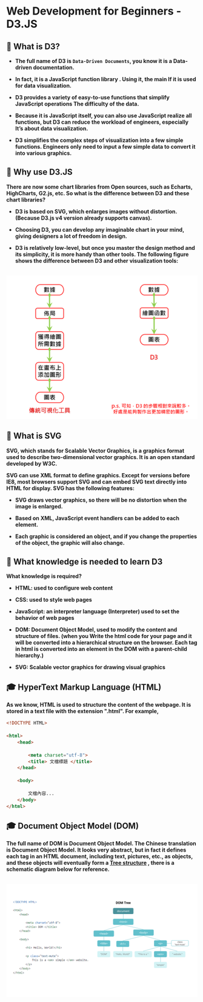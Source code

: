 # Web Development for Beginners - D3.JS

## 📣 What is D3?


* **The full name of D3 is `Data-Driven Documents`, you know it is a Data-driven documentation.**

* **In fact, it is a JavaScript function library . Using it, the main If it is used for data visualization.**

* **D3 provides a variety of easy-to-use functions that simplify JavaScript operations The difficulty of the data.**

* **Because it is JavaScript itself, you can also use JavaScript realize all functions, but D3 can reduce the workload of engineers, especially It’s about data visualization.**

* **D3 simplifies the complex steps of visualization into a few simple functions. Engineers only need to input a few simple data to convert it into various graphics.**




## 📣 Why use D3.JS

**There are now some chart libraries from Open sources, such as Echarts,
HighCharts, G2.js, etc. So what is the difference between D3 and these chart libraries?**

* **D3 is based on SVG, which enlarges images without distortion. (Because D3.js v4 version already supports canvas).**

* **Choosing D3, you can develop any imaginable chart in your mind, giving designers a lot of freedom in design.**

* **D3 is relatively low-level, but once you master the design method and its simplicity, it is more handy than other tools. The following figure shows the difference between D3 and other visualization tools:**


&nbsp; <img src="./Images/D3.JS visualization tools.png" alt="Visualization Tools"/>



## 📣 What is SVG

**SVG, which stands for Scalable Vector Graphics, is a graphics format used to describe two-dimensional vector graphics. It is an open standard developed by W3C.**

**SVG can use XML format to define graphics. Except for versions before IE8, most browsers support SVG and can embed SVG text directly into HTML for display. SVG has the following features:**

* **SVG draws vector graphics, so there will be no distortion when the image is enlarged.**

* **Based on XML, JavaScript event handlers can be added to each element.**

* **Each graphic is considered an object, and if you change the properties of the object, the graphic will also change.**



## 📣 What knowledge is needed to learn D3

**What knowledge is required?**
  
* **HTML: used to configure web content**
  
* **CSS: used to style web pages**
  
* **JavaScript: an interpreter language (Interpreter) used to set the behavior of web pages**

* **DOM: Document Object Model, used to modify the content and structure of files. (when you Write the html code for your page and it will be converted into a hierarchical structure on the browser. Each tag in html is converted into an element in the DOM with a parent-child hierarchy.)**
  
* **SVG: Scalable vector graphics for drawing visual graphics**

## 🎓 HyperText Markup Language (HTML)

**As we know, HTML is used to structure the content of the webpage. It is stored in a text file with the extension ".html". For example,**


```html
<!DOCTYPE HTML>

<html>
    <head>
        
        <meta charset="utf-8">
        <title> 文檔標題 </title>
    </head>
    
    <body>
        
        文檔內容...
    </body>
</html>
```

## 🎓 Document Object Model (DOM)

**The full name of DOM is Document Object Model. The Chinese translation is Document Object Model. It looks very abstract, but in fact it defines each tag in an HTML document, including text, pictures, etc., as objects, and these objects will eventually form a [**Tree structure**](https://hackmd.io/@qhrUT5qfQ9uYar_RFMX-PQ/Skp8Q1Eed)   , there is a schematic diagram below for reference.**


&nbsp; <img src="./Images/D3.JS DOM Tree.png" alt="DOM Tree"/>
